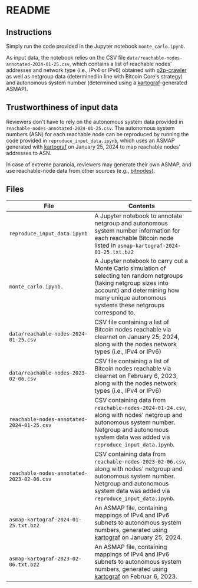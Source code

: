 # README

## Instructions

Simply run the code provided in the Jupyter notebook `monte_carlo.ipynb`.

As input data, the notebook relies on the CSV file
`data/reachable-nodes-annotated-2024-01-25.csv`, which contains a list of reachable
nodes' addresses and network type (i.e., IPv4 or IPv6) obtained with
[p2p-crawler](https://github.com/virtu/p2p-crawler) as well as netgroup data (determined
in line with Bitcoin Core's strategy) and autonomous system number (determined using a
[kartograf](https://github.com/fjahr/kartograf)-generated ASMAP).

## Trustworthiness of input data

Reviewers don't have to rely on the autonomous system data provided in
`reachable-nodes-annotated-2024-01-25.csv`. The autonomous system numbers (ASN) for each
reachable node can be reproduced by running the code provided in
`reproduce_input_data.ipynb`, which uses an ASMAP generated with
[kartograf](https://github.com/fjahr/kartograf) on January 25, 2024 to map reachable
nodes' addresses to ASN.

In case of extreme paranoia, reviewers may generate their own ASMAP, and use
reachable-node data from other sources (e.g., [bitnodes](https://bitnodes.io)).

## Files

| File | Contents |
| --- | --- |
| `reproduce_input_data.ipynb` | A Jupyter notebook to annotate netgroup and autonomous system number information for each reachable Bitcoin node listed in `asmap-kartograf-2024-01-25.txt.bz2` |
| `monte_carlo.ipynb.` | A Jupyter notebook to carry out a Monte Carlo simulation of selecting ten random netgroups (taking netgroup sizes into account) and determining how many unique autonomous systems these netgroups correspond to. |
| `data/reachable-nodes-2024-01-25.csv` | CSV file containing a list of Bitcoin nodes reachable via clearnet on January 25, 2024, along with the nodes network types (i.e., IPv4 or IPv6) |
| `data/reachable-nodes-2023-02-06.csv` | CSV file containing a list of Bitcoin nodes reachable via clearnet on February 6, 2023, along with the nodes network types (i.e., IPv4 or IPv6) |
| `reachable-nodes-annotated-2024-01-25.csv` | CSV containing data from `reachable-nodes-2024-01-24.csv`, along with nodes' netgroup and autonomous system number. Netgroup and autonomous system data was added via `reproduce_input_data.ipynb`.|
| `reachable-nodes-annotated-2023-02-06.csv` | CSV containing data from `reachable-nodes-2023-02-06.csv`, along with nodes' netgroup and autonomous system number. Netgroup and autonomous system data was added via `reproduce_input_data.ipynb`.|
| `asmap-kartograf-2024-01-25.txt.bz2` | An ASMAP file, containing mappings of IPv4 and IPv6 subnets to autonomous system numbers, generated using [kartograf](https://github.com/fjahr/kartograf) on January 25, 2024. |
| `asmap-kartograf-2023-02-06.txt.bz2` | An ASMAP file, containing mappings of IPv4 and IPv6 subnets to autonomous system numbers, generated using [kartograf](https://github.com/fjahr/kartograf) on Februar 6, 2023. |
